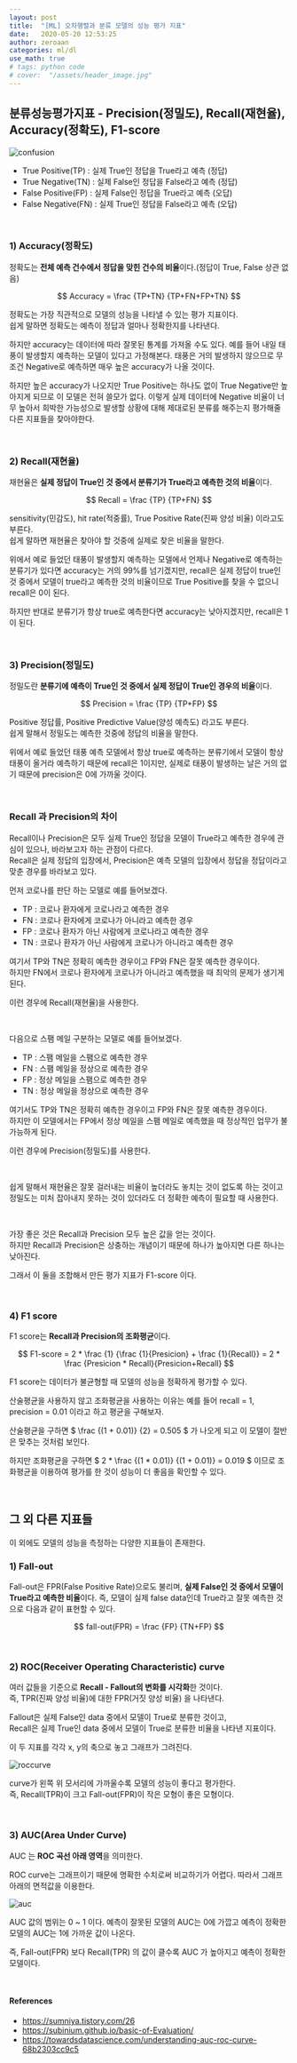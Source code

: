 ```yaml
---
layout: post
title:  "[ML] 오차행렬과 분류 모델의 성능 평가 지표"
date:   2020-05-20 12:53:25
author: zeroaan
categories: ml/dl
use_math: true
# tags: python code
# cover:  "/assets/header_image.jpg"
---
```


## 분류성능평가지표 - Precision(정밀도), Recall(재현율), Accuracy(정확도), F1-score

![confusion]({{site.baseurl}}/img/confusion.png)

- True Positive(TP) : 실제 True인 정답을 True라고 예측 (정답)
- True Negative(TN) : 실제 False인 정답을 False라고 예측 (정답)
- False Positive(FP) : 실제 False인 정답을 True라고 예측 (오답)
- False Negative(FN) : 실제 True인 정답을 False라고 예측 (오답)

<br>

### 1) Accuracy(정확도)
정확도는 **전체 예측 건수에서 정답을 맞힌 건수의 비율**이다.(정답이 True, False 상관 없음)

$$ Accuracy =  \frac {TP+TN} {TP+FN+FP+TN} $$

정확도는 가장 직관적으로 모델의 성능을 나타낼 수 있는 평가 지표이다.<br>
쉽게 말하면 정확도는 예측이 정답과 얼마나 정확한지를 나타낸다.


하지만 accuracy는 데이터에 따라 잘못된 통계를 가져올 수도 있다. 예를 들어 내일 태풍이 발생할지 예측하는 모델이 있다고 가정해본다.
태풍은 거의 발생하지 않으므로 무조건 Negative로 예측하면 매우 높은 accuracy가 나올 것이다.<br>

하지만 높은 accuracy가 나오지만 True Positive는 하나도 없이 True Negative만 높아지게 되므로 이 모델은 전혀 쓸모가 없다.
이렇게 실제 데이터에 Negative 비율이 너무 높아서 희박한 가능성으로 발생할 상황에 대해 제대로된 분류를 해주는지 평가해줄 다른 지표들을 찾아야한다.

<br>

### 2) Recall(재현율)
재현율은 **실제 정답이 True인 것 중에서 분류기가 True라고 예측한 것의 비율**이다. 

$$ Recall =  \frac {TP} {TP+FN} $$

sensitivity(민감도), hit rate(적중률), True Positive Rate(진짜 양성 비율) 이라고도 부른다.<br>
쉽게 말하면 재현율은 찾아야 할 것중에 실제로 찾은 비율을 말한다.


위에서 예로 들었던 태풍이 발생할지 예측하는 모델에서 언제나 Negative로 예측하는 분류기가 있다면 accuracy는 거의 99%를 넘기겠지만, 
recall은 실제 정답이 true인 것 중에서 모델이 true라고 예측한 것의 비율이므로 True Positive를 찾을 수 없으니 recall은 0이 된다.

하지만 반대로 분류기가 항상 true로 예측한다면 accuracy는 낮아지겠지만, recall은 1이 된다.

<br>

### 3) Precision(정밀도)
정밀도란 **분류기에 예측이 True인 것 중에서 실제 정답이 True인 경우의 비율**이다.

$$ Precision =  \frac {TP} {TP+FP} $$

Positive 정답률, Positive Predictive Value(양성 예측도) 라고도 부른다.<br>
쉽게 말해서 정밀도는 예측한 것중에 정답의 비율을 말한다.


위에서 예로 들었던 태풍 예측 모델에서 항상 true로 예측하는 분류기에서 모델이 항상 태풍이 올거라 예측하기 때문에 recall은 1이지만, 
실제로 태풍이 발생하는 날은 거의 없기 때문에 precision은 0에 가까울 것이다. 

<br>

### Recall 과 Precision의 차이
Recall이나 Precision은 모두 실제 True인 정답을 모델이 True라고 예측한 경우에 관심이 있으나, 바라보고자 하는 관점이 다르다.<br>
Recall은 실제 정답의 입장에서, Precision은 예측 모델의 입장에서 정답을 정답이라고 맞춘 경우를 바라보고 있다.

먼저 코로나를 판단 하는 모델로 예를 들어보겠다.

- TP : 코로나 환자에게 코로나라고 예측한 경우
- FN : 코로나 환자에게 코로나가 아니라고 예측한 경우
- FP : 코로나 환자가 아닌 사람에게 코로나라고 예측한 경우
- TN : 코로나 환자가 아닌 사람에게 코로나가 아니라고 예측한 경우

여기서 TP와 TN은 정확히 예측한 경우이고 FP와 FN은 잘못 예측한 경우이다.<br>
하지만 FN에서 코로나 환자에게 코로나가 아니라고 예측했을 때 최악의 문제가 생기게 된다.<br>

이런 경우에 Recall(재현율)을 사용한다.

<br>

다음으로 스팸 메일 구분하는 모델로 예를 들어보겠다.

- TP : 스팸 메일을 스팸으로 예측한 경우
- FN : 스팸 메일을 정상으로 예측한 경우
- FP : 정상 메일을 스팸으로 예측한 경우
- TN : 정상 메일을 정상으로 예측한 경우

여기서도 TP와 TN은 정확히 예측한 경우이고 FP와 FN은 잘못 예측한 경우이다.<br>
하지만 이 모델에서는 FP에서 정상 메일을 스팸 메일로 예측했을 때 정상적인 업무가 불가능하게 된다.<br>

이런 경우에 Precision(정밀도)를 사용한다.

<br>

쉽게 말해서 재현율은 잘못 걸러내는 비율이 높더라도 놓치는 것이 없도록 하는 것이고 
정밀도는 미처 잡아내지 못하는 것이 있더라도 더 정확한 예측이 필요할 때 사용한다.

<br>

가장 좋은 것은 Recall과 Precision 모두 높은 값을 얻는 것이다.<br>
하지만 Recall과 Precision은 상충하는 개념이기 때문에 하나가 높아지면 다른 하나는 낮아진다.

그래서 이 둘을 조합해서 만든 평가 지표가 F1-score 이다.

<br>

### 4) F1 score
F1 score는 **Recall과 Precision의 조화평균**이다. 

$$ F1-score = 2 * \frac  {1} {\frac {1}{Presicion} + \frac {1}{Recall}} = 2 * \frac {Presicion * Recall}{Presicion+Recall} $$

F1 score는 데이터가 불균형할 때 모델의 성능을 정확하게 평가할 수 있다.

산술평균을 사용하지 않고 조화평균을 사용하는 이유는 예를 들어 recall = 1, precision = 0.01 이라고 하고 평균을 구해보자.

산술평균을 구하면 $ \frac {(1 + 0.01)} {2} = 0.505 $ 가 나오게 되고 이 모델이 절반은 맞추는 것처럼 보인다.

하지만 조화평균을 구하면 $ 2 * \frac {(1 * 0.01)} {(1 + 0.01)} = 0.019 $ 이므로 조화평균을 이용하여 평가를 한 것이 성능이 더 좋음을 확인할 수 있다.

<br>

## 그 외 다른 지표들
이 외에도 모델의 성능을 측정하는 다양한 지표들이 존재한다.

### 1)  Fall-out
Fall-out은 FPR(False Positive Rate)으로도 불리며, **실제 False인 것 중에서 모델이 True라고 예측한 비율**이다. 
즉, 모델이 실제 false data인데 True라고 잘못 예측한 것으로 다음과 같이 표현할 수 있다.

$$ fall-out(FPR) =  \frac {FP} {TN+FP} $$

<br>

### 2) ROC(Receiver Operating Characteristic) curve
여러 값들을 기준으로 **Recall - Fallout의 변화를 시각화**한 것이다.<br>
즉, TPR(진짜 양성 비율)에 대한 FPR(거짓 양성 비율) 을 나타낸다.

Fallout은 실제 False인 data 중에서 모델이 True로 분류한 것이고,<br>
Recall은 실제 True인 data 중에서 모델이 True로 분류한 비율을 나타낸 지표이다.

이 두 지표를 각각 x, y의 축으로 놓고 그래프가 그려진다.

![roccurve]({{site.baseurl}}/img/roccurve.png)

curve가 왼쪽 위 모서리에 가까울수록 모델의 성능이 좋다고 평가한다.<br>
즉, Recall(TPR)이 크고 Fall-out(FPR)이 작은 모형이 좋은 모형이다.

<br>

### 3) AUC(Area Under Curve)
AUC 는 **ROC 곡선 아래 영역**을 의미한다.

ROC curve는 그래프이기 때문에 명확한 수치로써 비교하기가 어렵다. 따라서 그래프 아래의 면적값을 이용한다.

![auc]({{site.baseurl}}/img/auc.png)

AUC 값의 범위는 0 ~ 1 이다. 예측이 잘못된 모델의 AUC는 0에 가깝고 예측이 정확한 모델의 AUC는 1에 가까운 값이 나온다.

즉, Fall-out(FPR) 보다 Recall(TPR) 의 값이 클수록 AUC 가 높아지고 예측이 정확한 모델이다.

<br>

#### References 
- https://sumniya.tistory.com/26
- https://subinium.github.io/basic-of-Evaluation/
- https://towardsdatascience.com/understanding-auc-roc-curve-68b2303cc9c5
